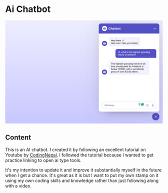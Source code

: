 # Ai Chatbot

![screenshot to come](screenshot.png)

## Content

This is an AI chatbot. I created it by following an excellent tutorial on Youtube by [CodingNepal](https://youtu.be/B21G6tUI4L0?si=q87ypp5ix8aH8ofl). I followed the tutorial because I wanted to get practice linking to open ai type tools.

It's my intention to update it and improve it substantially myself in the future when I get a chance. It's great as it is but I want to put my own stamp on it using my own coding skills and knowledge rather than just following along with a video.
